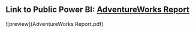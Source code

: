 ## Link to Public Power BI: [AdventureWorks Report](https://app.powerbi.com/groups/me/reports/c21dc9de-c14d-40a3-ac1c-30f3b410cdcf/450d1634a07452a25b62?experience=power-bi)


![preview](AdventureWorks Report.pdf)

